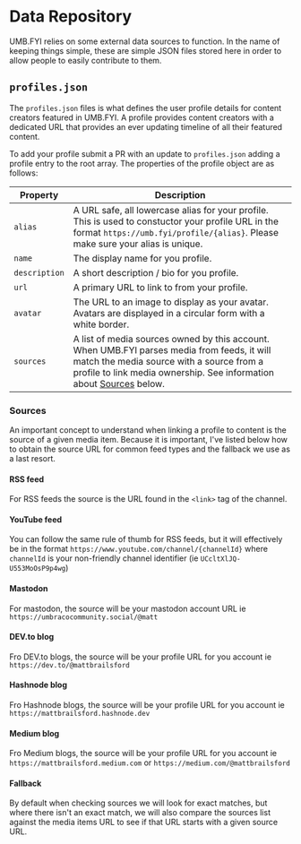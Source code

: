 # Data Repository

UMB.FYI relies on some external data sources to function. In the name of keeping things simple, these are simple JSON files stored here in order to allow people to easily contribute to them.

## `profiles.json`

The `profiles.json` files is what defines the user profile details for content creators featured in UMB.FYI. A profile provides content creators with a dedicated URL that provides an ever updating timeline of all their featured content.

To add your profile submit a PR with an update to `profiles.json` adding a profile entry to the root array. The properties of the profile object are as follows:

| Property | Description |
| -- | -- |
| `alias` | A URL safe, all lowercase alias for your profile. This is used to constuctor your profile URL in the format `https://umb.fyi/profile/{alias}`. Please make sure your alias is unique. |
| `name` | The display name for you profile. |
| `description` | A short description / bio for you profile. |
| `url` | A primary URL to link to from your profile. |
| `avatar` | The URL to an image to display as your avatar. Avatars are displayed in a circular form with a white border. |
| `sources` | A list of media sources owned by this account. When UMB.FYI parses media from feeds, it will match the media source with a source from a profile to link media ownership. See information about [Sources](#sources) below. |

### Sources
An important concept to understand when linking a profile to content is the source of a given media item. Because it is important, I've listed below how to obtain the source URL for common feed types and the fallback we use as a last resort.

#### RSS feed
For RSS feeds the source is the URL found in the `<link>` tag of the channel.

#### YouTube feed
You can follow the same rule of thumb for RSS feeds, but it will effectively be in the format `https://www.youtube.com/channel/{channelId}` where `channelId` is your non-friendly channel identifier (ie `UCcltXlJQ-U553MoOsP9p4wg`)

#### Mastodon
For mastodon, the source will be your mastodon account URL ie `https://umbracocommunity.social/@matt`

#### DEV.to blog
Fro DEV.to blogs, the source will be your profile URL for you account ie `https://dev.to/@mattbrailsford`

#### Hashnode blog
Fro Hashnode blogs, the source will be your profile URL for you account ie `https://mattbrailsford.hashnode.dev`

#### Medium blog
Fro Medium blogs, the source will be your profile URL for you account ie `https://mattbrailsford.medium.com` or `https://medium.com/@mattbrailsford`

#### Fallback
By default when checking sources we will look for exact matches, but where there isn't an exact match, we will also compare the sources list against the media items URL to see if that URL starts with a given source URL.